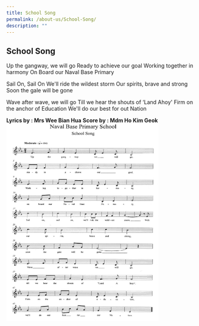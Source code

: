 ```yaml
---
title: School Song
permalink: /about-us/School-Song/
description: ""
---
```

## School Song

Up the gangway, we will go
Ready to achieve our goal
Working together in harmony
On Board our Naval Base Primary 

Sail On, Sail On
We'll ride the wildest storm
Our spirits, brave and strong
Soon the gale will be gone

Wave after wave, we will go 
Till we hear the shouts of
‘Land Ahoy'
Firm on the anchor of Education
We'll do our best for out Nation

**Lyrics by : Mrs Wee Bian Hua**
**Score by : Mdm Ho Kim Geok**
<img style="width:400px;height:520px;" src="/images/school%20song.jpeg">